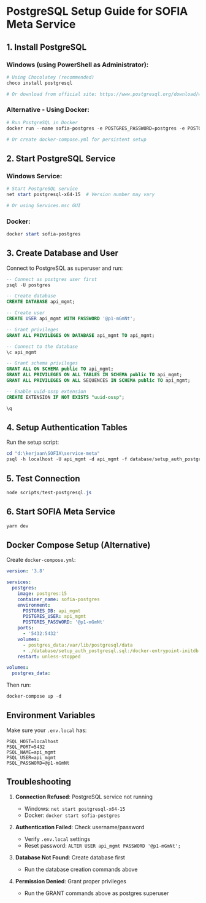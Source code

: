 # PostgreSQL Setup Guide for SOFIA Meta Service

## 1. Install PostgreSQL

### Windows (using PowerShell as Administrator):

```powershell
# Using Chocolatey (recommended)
choco install postgresql

# Or download from official site: https://www.postgresql.org/download/windows/
```

### Alternative - Using Docker:

```powershell
# Run PostgreSQL in Docker
docker run --name sofia-postgres -e POSTGRES_PASSWORD=postgres -e POSTGRES_DB=api_mgmt -p 5432:5432 -d postgres:15

# Or create docker-compose.yml for persistent setup
```

## 2. Start PostgreSQL Service

### Windows Service:

```powershell
# Start PostgreSQL service
net start postgresql-x64-15  # Version number may vary

# Or using Services.msc GUI
```

### Docker:

```powershell
docker start sofia-postgres
```

## 3. Create Database and User

Connect to PostgreSQL as superuser and run:

```sql
-- Connect as postgres user first
psql -U postgres

-- Create database
CREATE DATABASE api_mgmt;

-- Create user
CREATE USER api_mgmt WITH PASSWORD '@p1-mGmNt';

-- Grant privileges
GRANT ALL PRIVILEGES ON DATABASE api_mgmt TO api_mgmt;

-- Connect to the database
\c api_mgmt

-- Grant schema privileges
GRANT ALL ON SCHEMA public TO api_mgmt;
GRANT ALL PRIVILEGES ON ALL TABLES IN SCHEMA public TO api_mgmt;
GRANT ALL PRIVILEGES ON ALL SEQUENCES IN SCHEMA public TO api_mgmt;

-- Enable uuid-ossp extension
CREATE EXTENSION IF NOT EXISTS "uuid-ossp";

\q
```

## 4. Setup Authentication Tables

Run the setup script:

```powershell
cd "d:\kerjaan\SOFIA\service-meta"
psql -h localhost -U api_mgmt -d api_mgmt -f database/setup_auth_postgresql.sql
```

## 5. Test Connection

```powershell
node scripts/test-postgresql.js
```

## 6. Start SOFIA Meta Service

```powershell
yarn dev
```

## Docker Compose Setup (Alternative)

Create `docker-compose.yml`:

```yaml
version: '3.8'

services:
  postgres:
    image: postgres:15
    container_name: sofia-postgres
    environment:
      POSTGRES_DB: api_mgmt
      POSTGRES_USER: api_mgmt
      POSTGRES_PASSWORD: '@p1-mGmNt'
    ports:
      - '5432:5432'
    volumes:
      - postgres_data:/var/lib/postgresql/data
      - ./database/setup_auth_postgresql.sql:/docker-entrypoint-initdb.d/01-setup.sql
    restart: unless-stopped

volumes:
  postgres_data:
```

Then run:

```powershell
docker-compose up -d
```

## Environment Variables

Make sure your `.env.local` has:

```
PSQL_HOST=localhost
PSQL_PORT=5432
PSQL_NAME=api_mgmt
PSQL_USER=api_mgmt
PSQL_PASSWORD=@p1-mGmNt
```

## Troubleshooting

1. **Connection Refused**: PostgreSQL service not running

   - Windows: `net start postgresql-x64-15`
   - Docker: `docker start sofia-postgres`

2. **Authentication Failed**: Check username/password

   - Verify `.env.local` settings
   - Reset password: `ALTER USER api_mgmt PASSWORD '@p1-mGmNt';`

3. **Database Not Found**: Create database first

   - Run the database creation commands above

4. **Permission Denied**: Grant proper privileges
   - Run the GRANT commands above as postgres superuser
